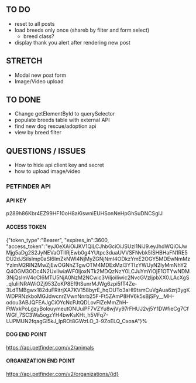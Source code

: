 ## TO DO
- reset to all posts
- load breeds only once (shareb by filter and form select)
    - breed class?
- display thank you alert after rendering new post

## STRETCH
- Modal new post form
- Image/Video upload

## TO DONE
- Change getElementById to querySelector
- populate breeds table with external API
- find new dog rescue/adoption api
- view by breed filter

## QUESTIONS / ISSUES
- How to hide api client key and secret
- how to upload image/video

### PETFINDER API
#### API KEY
p289h86Kbr4EZ99HF10oH8aKiswniEUHSonNeHpGhSuDNCSgIJ
#### ACCESS TOKEN
{"token_type":"Bearer",
"expires_in":3600,
"access_token":"eyJ0eXAiOiJKV1QiLCJhbGciOiJSUzI1NiJ9.eyJhdWQiOiJwMjg5aDg2S2JyNEVaOTlIRjEwb0g4YUtpc3duaUVVSFNvbk5lSHBHaFN1RE5DU2dJSiIsImp0aSI6ImZkNWI4NjMyZGNjNmI4ODkzYmE2OGY5MDEwNmMzYzlmM2RlN2MwZjEwOGNhZTgwOTM4MDExMzI3YTIzYWUyN2IyMmNhY2Q4OGM3ODc4N2UxIiwiaWF0IjoxNTk2MDQzNzY0LCJuYmYiOjE1OTYwNDM3NjQsImV4cCI6MTU5NjA0NzM2NCwic3ViIjoiIiwic2NvcGVzIjpbXX0.LAcXgS_qIuliiNRAWiOZj953ZoKP8Ef9tSunrMJWg6zpi5fT4Ze-3LdTMBgwx182duFRitrjXA7KV158byrE_hqOUTo3aHl9tsmCuVgAua6zrj3ygKWDPRNzkboMGJdwcnrZVwnNnrb25F-Ft5ZAmP8HV6k5sBjSFy__MH-odou3ABJQFEAJgCiOYcNcPJtQDLovFIZeMmZhH-FtWxkPoLgzyBolouymeutONUuiPF7VZYu8wjVy97rFHUJ2vj5Y1DWfieCg7CfWGf_7SC3Wa5ogzYH4bwKsKHt_h5VFq7-UJPMUN2fqagGl5kJ_IpROt8GWzLO_3-9ZoELQ_CxoaA"}%           
#### DOG END POINT
https://api.petfinder.com/v2/animals
#### ORGANIZATION END POINT
https://api.petfinder.com/v2/organizations/{id}